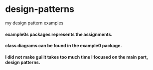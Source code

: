 # design-patterns
 my design pattern examples

#### example0s packages represents the assignments.
#### class diagrams can be found in the example0 package.
#### I did not make gui it takes too much time I focused on the main part, design patterns.
